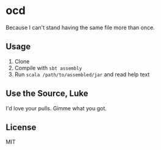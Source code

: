 ocd
===

Because I can't stand having the same file more than once.

Usage
----------------------------

1. Clone
1. Compile with `sbt assembly`
1. Run `scala /path/to/assembled/jar` and read help text

Use the Source, Luke
--------------------

I'd love your pulls. Gimme what you got.

License
-------
MIT